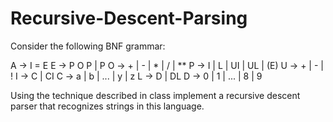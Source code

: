 # Recursive-Descent-Parsing
Consider the following BNF grammar:

A -> I = E
E -> P O P | P
O -> + | - | * | / | **
P -> I | L | UI | UL | (E)
U -> + | - | !
I -> C | CI
C -> a | b | ... | y | z
L -> D | DL
D -> 0 | 1 | ... | 8 | 9
        
Using the technique described in class implement a recursive descent parser that recognizes strings in this language. 
